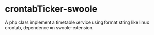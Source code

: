 # crontabTicker-swoole
A php class implement a timetable service using format string like linux crontab, dependence on swoole-extension.
